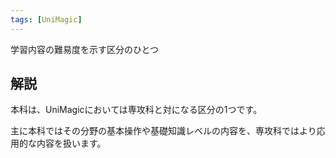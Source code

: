 ```yaml
---
tags: [UniMagic]
---
```


学習内容の難易度を示す区分のひとつ

## 解説

本科は、UniMagicにおいては専攻科と対になる区分の1つです。

主に本科ではその分野の基本操作や基礎知識レベルの内容を、専攻科ではより応用的な内容を扱います。